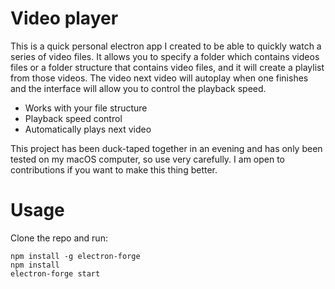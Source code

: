 # Video player

This is a quick personal electron app I created to be able to quickly watch a series of video files. It allows you to specify a folder which contains videos files or a folder structure that contains video files, and it will create a playlist from those videos. The video next video will autoplay when one finishes and the interface will allow you to control the playback speed. 

- Works with your file structure
- Playback speed control
- Automatically plays next video

This project has been duck-taped together in an evening and has only been tested on my macOS computer, so use very carefully. I am open to contributions if you want to make this thing better.

# Usage

Clone the repo and run: 

```
npm install -g electron-forge
npm install
electron-forge start
```
